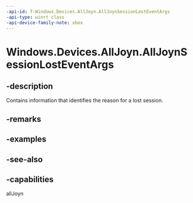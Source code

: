 ```yaml
---
-api-id: T:Windows.Devices.AllJoyn.AllJoynSessionLostEventArgs
-api-type: winrt class
-api-device-family-note: xbox
---
```


<!-- Class syntax.
public class AllJoynSessionLostEventArgs : Windows.Devices.AllJoyn.IAllJoynSessionLostEventArgs
-->

# Windows.Devices.AllJoyn.AllJoynSessionLostEventArgs

## -description
Contains information that identifies the reason for a lost session.

## -remarks

## -examples

## -see-also


## -capabilities
allJoyn

